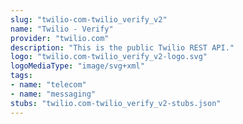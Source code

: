 ```yaml
---
slug: "twilio-com-twilio_verify_v2"
name: "Twilio - Verify"
provider: "twilio.com"
description: "This is the public Twilio REST API."
logo: "twilio.com-twilio_verify_v2-logo.svg"
logoMediaType: "image/svg+xml"
tags:
- name: "telecom"
- name: "messaging"
stubs: "twilio.com-twilio_verify_v2-stubs.json"
---
```

